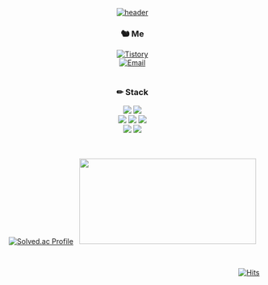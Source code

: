 <div align=center>
  
[![header](https://capsule-render.vercel.app/api?type=waving&color=ffcbcb&height=200&section=header&text=Hello,%20World!%20(੭･ᴗ･)੭&fontSize=40&fontColor=ffffff)]()

### 🐿 Me
[![Tistory](https://img.shields.io/badge/Tistory-EB531F?style=flat&logo=tistory&logoColor=white)](https://allkong.tistory.com/)<br/>
[![Email](https://img.shields.io/badge/allempti@gmail.com-EA4335?style=flat&logo=gmail&logoColor=white)](mailto:allempti@gmail.com)
<br/><br/>

### ✏ Stack
<img src="https://img.shields.io/badge/TypeScript-3178C6?style=flat&logo=TypeScript&logoColor=white"/>
<img src="https://img.shields.io/badge/JavaScript-F7DF1E?style=flat&logo=JavaScript&logoColor=black"/>
<br/>

<img src="https://img.shields.io/badge/React-61DAFB?style=flat&logo=React&logoColor=black"/>
<img src="https://img.shields.io/badge/Next.js-000000?style=flat&logo=Next.js&logoColor=white"/>
<img src="https://img.shields.io/badge/Vue.js-4FC08D?style=flat&logo=Vue.js&logoColor=white"/>
<br/>

<img src="https://img.shields.io/badge/Tailwind CSS-06B6D4?style=flat&logo=TailwindCSS&logoColor=white"/>
<img src="https://img.shields.io/badge/Emotion-D36AC2?style=flat&logo=Emotion&logoColor=white"/>
<br/><br/><br/>

<div>

[![Solved.ac Profile](http://mazassumnida.wtf/api/v2/generate_badge?boj=ddaall)](https://solved.ac/ddaall)
&nbsp;
<a href="https://github.com/devxb/gitanimals">
<img
  src="https://render.gitanimals.org/farms/allkong"
  width="350"
  height="170"
/>
</a>

</div>

</div>
<br/>

<div align=right>
  
[![Hits](https://hits.seeyoufarm.com/api/count/incr/badge.svg?url=https%3A%2F%2Fgithub.com%2Fallkong&count_bg=%23FFD6D7&title_bg=%23FF95A1&icon=&icon_color=%23E7E7E7&title=hits&edge_flat=false)](https://hits.seeyoufarm.com)
  
</div>
